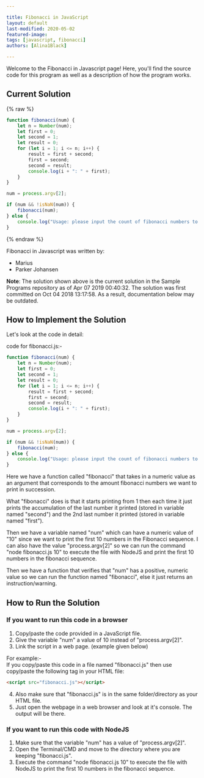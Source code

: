 ```yaml
---

title: Fibonacci in JavaScript  
layout: default  
last-modified: 2020-05-02
featured-image:  
tags: [javascript, fibonacci]  
authors: [Alina1Black]

---
```


Welcome to the Fibonacci in Javascript page! Here, you'll find the source code for this program as well as a description of how the program works.

## Current Solution

{% raw %}

```javascript
function fibonacci(num) {
    let n = Number(num);
    let first = 0;
    let second = 1;
    let result = 0;
    for (let i = 1; i <= n; i++) {
    	result = first + second;
    	first = second;
    	second = result;
        console.log(i + ": " + first);
    }
}

num = process.argv[2];

if (num && !isNaN(num)) {
    fibonacci(num);
} else {
    console.log("Usage: please input the count of fibonacci numbers to output")
}
```

{% endraw %}

Fibonacci in Javascript was written by:

- Marius
- Parker Johansen

**Note**: The solution shown above is the current solution in the Sample Programs repository as of Apr 07 2019 00:40:32. The solution was first committed on Oct 04 2018 13:17:58. As a result, documentation below may be outdated.

## How to Implement the Solution

Let's look at the code in detail:  

code for fibonacci.js:-  

```javascript
function fibonacci(num) {
    let n = Number(num);
    let first = 0;
    let second = 1;
    let result = 0;
    for (let i = 1; i <= n; i++) {
        result = first + second;
        first = second;
        second = result;
        console.log(i + ": " + first);
    }
}

num = process.argv[2];

if (num && !isNaN(num)) {
    fibonacci(num);
} else {
    console.log("Usage: please input the count of fibonacci numbers to output")
}

```

Here we have a function called "fibonacci" that takes in a numeric value as an argument that corresponds to the amount fibonacci numbers we want to print in succession.

What "fibonacci" does is that it starts printing from 1 then each time it just prints the accumulation of the last number it printed (stored in variable named "second") and the 2nd last number it printed (stored in variable named "first").

Then we have a variable named "num" which can have a numeric value of "10" since we want to print the first 10 numbers in the Fibonacci sequence. I can also have the value "process.argv[2]" so we can run the command "node fibonacci.js 10" to execute the file with NodeJS and print the first 10 numbers in the fibonacci sequence.

Then we have a function that verifies that "num" has a positive, numeric value so we can run the function named "fibonacci", else it just returns an instruction/warning.


## How to Run the Solution

### If you want to run this code in a browser

1. Copy/paste the code provided in a JavaScript file.  
2. Give the variable "num" a value of 10 instead of "process.argv[2]".  
3. Link the script in a web page. (example given below)  
  
For example:-  
If you copy/paste this code in a file named "fibonacci.js" then use copy/paste the following tag in your HTML file:  

```html
<script src="fibonacci.js"></script>
```
  
4. Also make sure that "fibonacci.js" is in the same folder/directory as your HTML file.  
5. Just open the webpage in a web browser and look at it's console. The output will be there.  
  
### If you want to run this code with NodeJS

1. Make sure that the variable "num" has a value of "process.argv[2]".  
2. Open the Terminal/CMD and move to the directory where you are keeping "fibonacci.js".  
3. Execute the command "node fibonacci.js 10" to execute the file with NodeJS to print the first 10 numbers in the fibonacci sequence.  
